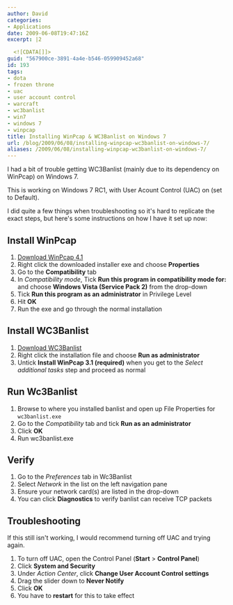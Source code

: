 ```yaml
---
author: David
categories:
- Applications
date: 2009-06-08T19:47:16Z
excerpt: |2

  <![CDATA[]]>
guid: "567900ce-3891-4a4e-b546-059909452a68"
id: 193
tags:
- dota
- frozen throne
- uac
- user account control
- warcraft
- wc3banlist
- win7
- windows 7
- winpcap
title: Installing WinPcap & WC3Banlist on Windows 7
url: /blog/2009/06/08/installing-winpcap-wc3banlist-on-windows-7/
aliases: /2009/06/08/installing-winpcap-wc3banlist-on-windows-7/
---
```


I had a bit of trouble getting WC3Banlist (mainly due to its dependency on WinPcap) on Windows 7.

This is working on Windows 7 RC1, with User Acount Control (UAC) on (set to Default).

I did quite a few things when troubleshooting so it's hard to replicate the exact steps, but here's some instructions on how I have it set up now:

## Install WinPcap

1. [Download WinPcap 4.1](https://www.winpcap.org/install/bin/WinPcap\_4\_1\_beta5.exe)
1. Right click the downloaded installer exe and choose **Properties**
1. Go to the **Compatibility** tab
1. In *Compatibility mode*, Tick **Run this program in compatibility mode for:** and choose **Windows Vista (Service Pack 2)** from the drop-down
1. Tick **Run this program as an administrator** in Privilege Level
1. Hit **OK**
1. Run the exe and go through the normal installation

## Install WC3Banlist

1. [Download WC3Banlist](https://www.wc3banlist.de/downloads.php)
1. Right click the installation file and choose **Run as administrator**
1. Untick **Install WinPcap 3.1 (required)** when you get to the *Select additional tasks* step and proceed as normal

## Run Wc3Banlist

1. Browse to where you installed banlist and open up File Properties for `wc3banlist.exe`
1. Go to the *Compatibility* tab and tick **Run as an administrator**
1. Click **OK**
1. Run wc3banlist.exe

## Verify

1. Go to the *Preferences* tab in Wc3Banlist
1. Select *Network* in the list on the left navigation pane
1. Ensure your network card(s) are listed in the drop-down
1. You can click **Diagnostics** to verify banlist can receive TCP packets

## Troubleshooting

If this still isn't working, I would recommend turning off UAC and trying again.

1. To turn off UAC, open the Control Panel (**Start** > **Control Panel**)
1. Click **System and Security**
1. Under *Action Center*, click **Change User Account Control settings**
1. Drag the slider down to **Never Notify**
1. Click **OK**
1. You have to **restart** for this to take effect
